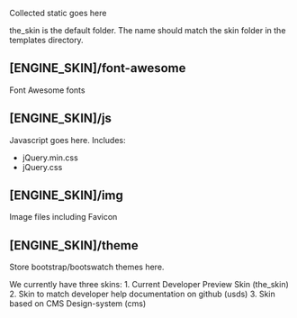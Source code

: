 Collected static goes here

the_skin is the default folder. The name should match the skin folder in 
the templates directory.

## \[ENGINE_SKIN\]/font-awesome

Font Awesome fonts

## \[ENGINE_SKIN\]/js

Javascript goes here. Includes: 

- jQuery.min.css
- jQuery.css

## \[ENGINE_SKIN\]/img

Image files including Favicon

## \[ENGINE_SKIN\]/theme

Store bootstrap/bootswatch themes here.

We currently have three skins:
    1. Current Developer Preview Skin (the_skin)
    2. Skin to match developer help documentation on github (usds)
    3. Skin based on CMS Design-system (cms)
    
